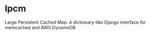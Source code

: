 lpcm
====

Large Persistent Cached Map: A dictionary-like Django interface for memcached and AWS DynamoDB